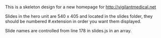 This is a skeleton design for a new homepage for http://vigilantmedical.net

Slides in the hero unit are 540 x 405 and located in the slides folder, they should be numbered #.extension in order you want them displayed.

Slide names are controlled from line 178 in slides.js in an array.